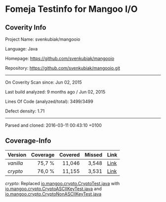 Fomeja Testinfo for Mangoo I/O
===

Coverity Info
---

Project Name: svenkubiak/mangooio

Language: Java

Homepage: https://github.com/svenkubiak/mangooio

Repository: https://github.com/svenkubiak/mangooio.git

---

On Coverity Scan since: Jun 02, 2015

Last build analyzed: 9 months ago / Jun 02, 2015

Lines Of Code (analyzed/total): 3499/3499

Defect density: 1.71

---

Parsed and cloned: 2016-03-11 00:43:10 +0100

Coverage-Info
---

Version   | Coverage  | Covered  | Missed  | Link
--------- | --------: | -------: | ------: | ----
*vanilla* | 75,7 %    | 11,046   | 3,548   | [Link](https://github.com/svenkubiak/mangooio.git)
*crypto*  | 76,0 %    | 11,155   | 3,531   | [Link](../../tree/53e8d0077978528239930ae2e337e737c562e24c)

*crypto*: Replaced [io.mangoo.crypto.CryptoTest.java](https://github.com/svenkubiak/mangooio/blob/master/mangooio-integration-test/src/test/java/io/mangoo/crypto/CryptoTest.java) with [io.mangoo.crypto.CryptoASCIIKeyTest.java](../master/mangooio-integration-test/src/test/java/io/mangoo/crypto/CryptoASCIIKeyTest.java) and [io.mangoo.crypto.CryptoNonASCIIKeyTest.java](../master/mangooio-integration-test/src/test/java/io/mangoo/crypto/CryptoNonASCIIKeyTest.java)
